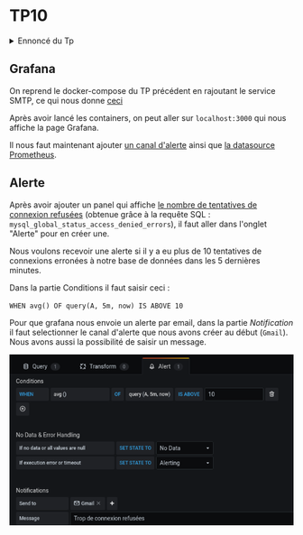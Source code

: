 # TP10
<details>
<summary>Ennoncé du Tp</summary>

```
1- Ajoutez le canal d'alerte de votre choix (mail, discorde, slack, ...)
2- Ajoutez une alerte si il y a eu plus de 10 tentatives de connexions erronées à votre base de données dans les 5 dernières minutes
```

</details>  

## Grafana

On reprend le docker-compose du TP précédent en rajoutant le service SMTP, ce qui nous donne [ceci](docker-compose.yaml)

Après avoir lancé les containers, on peut aller sur `localhost:3000` qui nous affiche la page Grafana.

Il nous faut maintenant ajouter [un canal d'alerte](screenshots/alerting.png) ainsi que [la datasource Prometheus](screenshots/prometheus.png).

## Alerte

Après avoir ajouter un panel qui affiche [le nombre de tentatives de connexion refusées](screenshots/connexion.png) (obtenue grâce à la requête SQL : `mysql_global_status_access_denied_errors`), il faut aller dans l'onglet "Alerte" pour en créer une.

Nous voulons recevoir une alerte si il y a eu plus de 10 tentatives de connexions erronées à notre base de données dans les 5 dernières minutes.

Dans la partie Conditions il faut saisir ceci :

`WHEN avg() OF query(A, 5m, now) IS ABOVE 10`  

Pour que grafana nous envoie un alerte par email, dans la partie *Notification* il faut selectionner le canal d'alerte que nous avons créer au début (`Gmail`).  
Nous avons aussi la possibilité de saisir un message.


![Alerte](screenshots/alert.png "Alerte")


